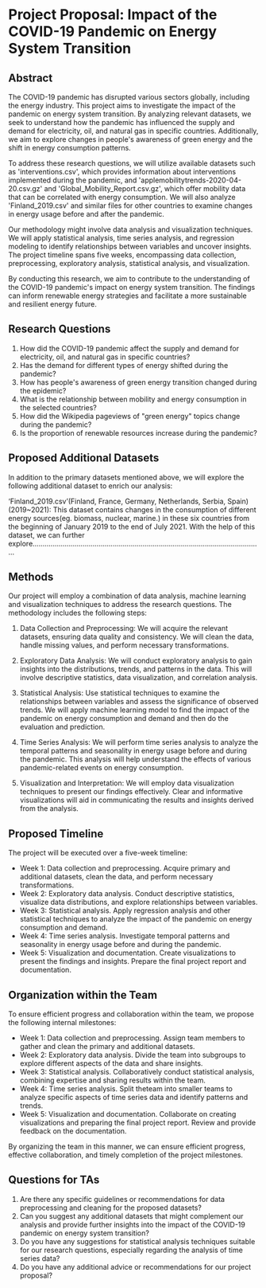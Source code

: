 # Project Proposal: Impact of the COVID-19 Pandemic on Energy System Transition

## Abstract
The COVID-19 pandemic has disrupted various sectors globally, including the energy industry. This project aims to investigate the impact of the pandemic on energy system transition. By analyzing relevant datasets, we seek to understand how the pandemic has influenced the supply and demand for electricity, oil, and natural gas in specific countries. Additionally, we aim to explore changes in people's awareness of green energy and the shift in energy consumption patterns.

To address these research questions, we will utilize available datasets such as 'interventions.csv', which provides information about interventions implemented during the pandemic, and 'applemobilitytrends-2020-04-20.csv.gz' and 'Global_Mobility_Report.csv.gz', which offer mobility data that can be correlated with energy consumption. We will also analyze 'Finland_2019.csv' and similar files for other countries to examine changes in energy usage before and after the pandemic.

Our methodology might involve data analysis and visualization techniques. We will apply statistical analysis, time series analysis, and regression modeling to identify relationships between variables and uncover insights. The project timeline spans five weeks, encompassing data collection, preprocessing, exploratory analysis, statistical analysis, and visualization.

By conducting this research, we aim to contribute to the understanding of the COVID-19 pandemic's impact on energy system transition. The findings can inform renewable energy strategies and facilitate a more sustainable and resilient energy future.

## Research Questions
1. How did the COVID-19 pandemic affect the supply and demand for electricity, oil, and natural gas in specific countries?
2. Has the demand for different types of energy shifted during the pandemic?
3. How has people's awareness of green energy transition changed during the epidemic?
4. What is the relationship between mobility and energy consumption in the selected countries?
5. How did the Wikipedia pageviews of "green energy" topics change during the pandemic?
6. Is the proportion of renewable resources increase during the pandemic?
## Proposed Additional Datasets
In addition to the primary datasets mentioned above, we will explore the following additional dataset to enrich our analysis:

‘Finland_2019.csv’(Finland, France, Germany, Netherlands, Serbia, Spain) (2019~2021): This dataset contains changes in the consumption of different energy sources(eg. biomass, nuclear, marine.) in these six countries from the beginning of January 2019 to the end of July 2021. With the help of this dataset, we can further explore...................................................................................................................

## Methods
Our project will employ a combination of data analysis, machine learning and visualization techniques to address the research questions. The methodology includes the following steps:

1. Data Collection and Preprocessing: We will acquire the relevant datasets, ensuring data quality and consistency. We will clean the data, handle missing values, and perform necessary transformations.

2. Exploratory Data Analysis: We will conduct exploratory analysis to gain insights into the distributions, trends, and patterns in the data. This will involve descriptive statistics, data visualization, and correlation analysis.

3. Statistical Analysis: Use statistical techniques to examine the relationships between variables and assess the significance of observed trends. We will apply machine learning model to find the impact of the pandemic on energy consumption and demand and then do the evaluation and prediction.

4. Time Series Analysis: We will perform time series analysis to analyze the temporal patterns and seasonality in energy usage before and during the pandemic. This analysis will help understand the effects of various pandemic-related events on energy consumption.

5. Visualization and Interpretation: We will employ data visualization techniques to present our findings effectively. Clear and informative visualizations will aid in communicating the results and insights derived from the analysis.

## Proposed Timeline
The project will be executed over a five-week timeline:

- Week 1: Data collection and preprocessing. Acquire primary and additional datasets, clean the data, and perform necessary transformations.
- Week 2: Exploratory data analysis. Conduct descriptive statistics, visualize data distributions, and explore relationships between variables.
- Week 3: Statistical analysis. Apply regression analysis and other statistical techniques to analyze the impact of the pandemic on energy consumption and demand.
- Week 4: Time series analysis. Investigate temporal patterns and seasonality in energy usage before and during the pandemic.
- Week 5: Visualization and documentation. Create visualizations to present the findings and insights. Prepare the final project report and documentation.

## Organization within the Team
To ensure efficient progress and collaboration within the team, we propose the following internal milestones:

- Week 1: Data collection and preprocessing. Assign team members to gather and clean the primary and additional datasets.
- Week 2: Exploratory data analysis. Divide the team into subgroups to explore different aspects of the data and share insights.
- Week 3: Statistical analysis. Collaboratively conduct statistical analysis, combining expertise and sharing results within the team.
- Week 4: Time series analysis. Split theteam into smaller teams to analyze specific aspects of time series data and identify patterns and trends.
- Week 5: Visualization and documentation. Collaborate on creating visualizations and preparing the final project report. Review and provide feedback on the documentation.

By organizing the team in this manner, we can ensure efficient progress, effective collaboration, and timely completion of the project milestones.

## Questions for TAs 
1. Are there any specific guidelines or recommendations for data preprocessing and cleaning for the proposed datasets?
2. Can you suggest any additional datasets that might complement our analysis and provide further insights into the impact of the COVID-19 pandemic on energy system transition?
3. Do you have any suggestions for statistical analysis techniques suitable for our research questions, especially regarding the analysis of time series data?
4. Do you have any additional advice or recommendations for our project proposal?
